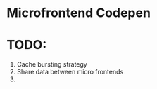 # Microfrontend Codepen

# TODO:

1. Cache bursting strategy
2. Share data between micro frontends
3.
